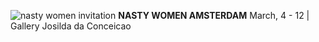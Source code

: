    
![nasty women invitation](https://c1.staticflickr.com/4/3829/33081348541_cb3c4b7811_m.jpg)
**NASTY WOMEN AMSTERDAM**
  March, 4 - 12 |  Gallery Josilda da Conceicao
